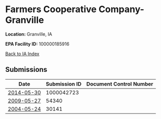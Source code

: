 # Farmers Cooperative Company-Granville

**Location:** Granville, IA

**EPA Facility ID:** 100000185916

[Back to IA Index](../../index.md)

## Submissions

| Date | Submission ID | Document Control Number |
|------|--------------|-------------------------|
| [2014-05-30](submissions/1000042723.md) | 1000042723 |  |
| [2009-05-27](submissions/54340.md) | 54340 |  |
| [2004-05-24](submissions/30141.md) | 30141 |  |
